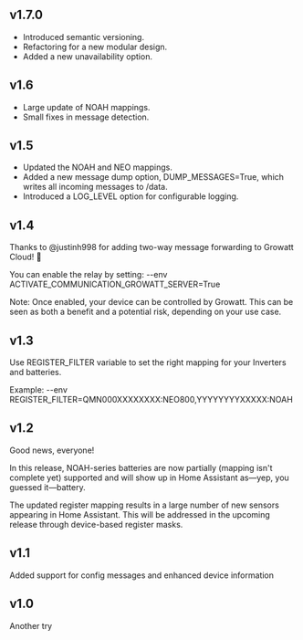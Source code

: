 ## v1.7.0
+ Introduced semantic versioning.
+ Refactoring for a new modular design.
+ Added a new unavailability option.

## v1.6
+ Large update of NOAH mappings.
+ Small fixes in message detection.

## v1.5
+ Updated the NOAH and NEO mappings.
+ Added a new message dump option, DUMP_MESSAGES=True, which writes all incoming messages to /data.
+ Introduced a LOG_LEVEL option for configurable logging.

## v1.4
Thanks to @justinh998 for adding two-way message forwarding to Growatt Cloud! 🎉

You can enable the relay by setting:
--env ACTIVATE_COMMUNICATION_GROWATT_SERVER=True

Note: Once enabled, your device can be controlled by Growatt. This can be seen as both a benefit and a potential risk, depending on your use case.

## v1.3
Use REGISTER_FILTER variable to set the right mapping for your Inverters and batteries.

Example: --env REGISTER_FILTER=QMN000XXXXXXXX:NEO800,YYYYYYYYXXXXX:NOAH

## v1.2
Good news, everyone!

In this release, NOAH-series batteries are now partially (mapping isn't complete yet) supported and will show up in Home Assistant as—yep, you guessed it—battery.

The updated register mapping results in a large number of new sensors appearing in Home Assistant. This will be addressed in the upcoming release through device-based register masks.

## v1.1
Added support for config messages and enhanced device information

## v1.0
Another try
